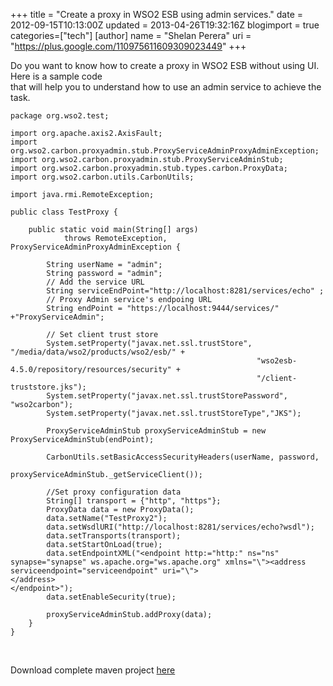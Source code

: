 +++
title = "Create a proxy in WSO2 ESB using admin services."
date = 2012-09-15T10:13:00Z
updated = 2013-04-26T19:32:16Z
blogimport = true 
categories=["tech"]
[author]
	name = "Shelan Perera"
	uri = "https://plus.google.com/110975611609309023449"
+++

<div dir="ltr" style="text-align: left;" trbidi="on"><div dir="ltr" style="text-align: left;" trbidi="on">Do you want to know how to create a proxy in WSO2 ESB without using UI. Here is a sample code<br />that will help you to understand how to use an admin service to&nbsp;achieve&nbsp;the task.<br /><pre><code>package org.wso2.test;<br /><br />import org.apache.axis2.AxisFault;<br />import org.wso2.carbon.proxyadmin.stub.ProxyServiceAdminProxyAdminException;<br />import org.wso2.carbon.proxyadmin.stub.ProxyServiceAdminStub;<br />import org.wso2.carbon.proxyadmin.stub.types.carbon.ProxyData;<br />import org.wso2.carbon.utils.CarbonUtils;<br /><br />import java.rmi.RemoteException;<br /><br />public class TestProxy {<br /><br />    public static void main(String[] args)<br />            throws RemoteException, ProxyServiceAdminProxyAdminException {<br /><br />        String userName = "admin";<br />        String password = "admin";<br />        // Add the service URL<br />        String serviceEndPoint="http://localhost:8281/services/echo" ;<br />        // Proxy Admin service's endpoing URL<br />        String endPoint = "https://localhost:9444/services/" +"ProxyServiceAdmin";<br /><br />        // Set client trust store<br />        System.setProperty("javax.net.ssl.trustStore", "/media/data/wso2/products/wso2/esb/" +<br />                                                       "wso2esb-4.5.0/repository/resources/security" +<br />                                                       "/client-truststore.jks");<br />        System.setProperty("javax.net.ssl.trustStorePassword", "wso2carbon");<br />        System.setProperty("javax.net.ssl.trustStoreType","JKS");<br /><br />        ProxyServiceAdminStub proxyServiceAdminStub = new ProxyServiceAdminStub(endPoint);<br /><br />        CarbonUtils.setBasicAccessSecurityHeaders(userName, password,<br />                                                  proxyServiceAdminStub._getServiceClient());<br /><br />        //Set proxy configuration data<br />        String[] transport = {"http", "https"};<br />        ProxyData data = new ProxyData();<br />        data.setName("TestProxy2");<br />        data.setWsdlURI("http://localhost:8281/services/echo?wsdl");<br />        data.setTransports(transport);<br />        data.setStartOnLoad(true);<br />        data.setEndpointXML("&lt;endpoint http:="http:" ns="ns" synapse="synapse" ws.apache.org="ws.apache.org" xmlns="\"&gt;&lt;address serviceendpoint="serviceendpoint" uri="\"&gt;<br />&lt;/address&gt;<br />&lt;/endpoint&gt;");<br />        data.setEnableSecurity(true);<br /><br />        proxyServiceAdminStub.addProxy(data);<br />    }<br />}<br /><br /></code></pre></div><br />Download complete maven project <a href="https://www.dropbox.com/s/4eaqtja01m7nj6z/proxy-admin-service.zip" target="_blank">here</a></div>
